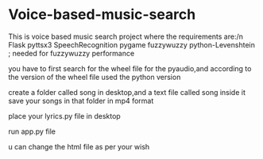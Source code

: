 # Voice-based-music-search

This is voice based music search project where the requirements are:/n
Flask
pyttsx3
SpeechRecognition
pygame
fuzzywuzzy
python-Levenshtein ; needed for fuzzywuzzy performance

you have to first search for the wheel file for the pyaudio,and according to the version of the wheel file used the python version

create a folder called song in desktop,and a text file called song inside it
save your songs in that folder in mp4 format

place your lyrics.py file in desktop 

run app.py file 

u can change the html file as per your wish
